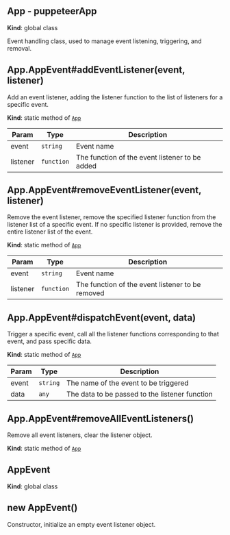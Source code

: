 
## App - puppeteerApp
**Kind**: global class

Event handling class, used to manage event listening, triggering, and removal.

<a name="App.AppEvent+addEventListener"></a>

## App.AppEvent#addEventListener(event, listener)
Add an event listener, adding the listener function to the list of listeners for a specific event.

**Kind**: static method of [<code>App</code>](#App)

| Param | Type | Description                                    |
| --- | --- |------------------------------------------------|
| event | <code>string</code> | Event name                                     |
| listener | <code>function</code> | The function of the event listener to be added |

<a name="App.AppEvent+removeEventListener"></a>

## App.AppEvent#removeEventListener(event, listener)
Remove the event listener, remove the specified listener function from the listener list of a specific event.
If no specific listener is provided, remove the entire listener list of the event.

**Kind**: static method of [<code>App</code>](#App)

| Param | Type | Description |
| --- | --- | --- |
| event | <code>string</code> | Event name |
| listener | <code>function</code> | The function of the event listener to be removed |

<a name="App.AppEvent+dispatchEvent"></a>

## App.AppEvent#dispatchEvent(event, data)
Trigger a specific event, call all the listener functions corresponding to that event, and pass specific data.

**Kind**: static method of [<code>App</code>](#App)

| Param | Type | Description |
| --- | --- | --- |
| event | <code>string</code> | The name of the event to be triggered |
| data | <code>any</code> | The data to be passed to the listener function |

<a name="App.AppEvent+removeAllEventListeners"></a>

## App.AppEvent#removeAllEventListeners()
Remove all event listeners, clear the listener object.

**Kind**: static method of [<code>App</code>](#App)
<a name="AppEvent"></a>

## AppEvent
**Kind**: global class
<a name="new_AppEvent_new"></a>

## new AppEvent()
Constructor, initialize an empty event listener object.

